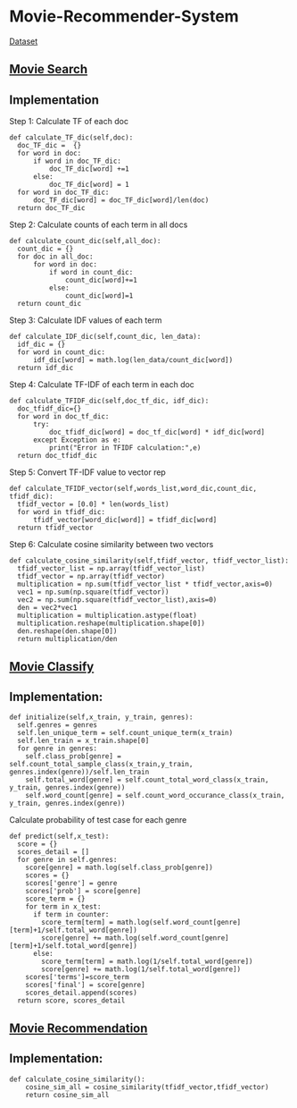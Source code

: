 # Movie-Recommender-System
[Dataset](https://www.kaggle.com/tmdb/tmdb-movie-metadata)

## [Movie Search](https://datamining-282603.ue.r.appspot.com/search)

## Implementation

Step 1: Calculate TF of each doc
```
def calculate_TF_dic(self,doc):
  doc_TF_dic =  {}
  for word in doc:
      if word in doc_TF_dic:
          doc_TF_dic[word] +=1
      else:
          doc_TF_dic[word] = 1
  for word in doc_TF_dic:
      doc_TF_dic[word] = doc_TF_dic[word]/len(doc)
  return doc_TF_dic
```

Step 2: Calculate counts of each term in all docs
```
def calculate_count_dic(self,all_doc):
  count_dic = {}
  for doc in all_doc:
      for word in doc:
          if word in count_dic:
              count_dic[word]+=1
          else:
              count_dic[word]=1
  return count_dic
```

Step 3: Calculate IDF values of each term

```
def calculate_IDF_dic(self,count_dic, len_data):
  idf_dic = {}
  for word in count_dic:
      idf_dic[word] = math.log(len_data/count_dic[word])
  return idf_dic
```

Step 4:  Calculate TF-IDF of each term in each doc
```
def calculate_TFIDF_dic(self,doc_tf_dic, idf_dic):
  doc_tfidf_dic={}
  for word in doc_tf_dic:
      try:
          doc_tfidf_dic[word] = doc_tf_dic[word] * idf_dic[word]
      except Exception as e:
          print("Error in TFIDF calculation:",e)
  return doc_tfidf_dic
```

Step 5: Convert TF-IDF value to vector rep
```
def calculate_TFIDF_vector(self,words_list,word_dic,count_dic, tfidf_dic):
  tfidf_vector = [0.0] * len(words_list)
  for word in tfidf_dic:
      tfidf_vector[word_dic[word]] = tfidf_dic[word]
  return tfidf_vector
```
Step 6: Calculate cosine similarity between two vectors
```
def calculate_cosine_similarity(self,tfidf_vector, tfidf_vector_list):
  tfidf_vector_list = np.array(tfidf_vector_list)
  tfidf_vector = np.array(tfidf_vector)
  multiplication = np.sum(tfidf_vector_list * tfidf_vector,axis=0)
  vec1 = np.sum(np.square(tfidf_vector))
  vec2 = np.sum(np.square(tfidf_vector_list),axis=0)
  den = vec2*vec1
  multiplication = multiplication.astype(float)
  multiplication.reshape(multiplication.shape[0])
  den.reshape(den.shape[0])
  return multiplication/den
```

## [Movie Classify](https://datamining-282603.ue.r.appspot.com/classify)

## Implementation: 
```
def initialize(self,x_train, y_train, genres):
  self.genres = genres
  self.len_unique_term = self.count_unique_term(x_train)
  self.len_train = x_train.shape[0]
  for genre in genres:
    self.class_prob[genre] = self.count_total_sample_class(x_train,y_train, genres.index(genre))/self.len_train
    self.total_word[genre] = self.count_total_word_class(x_train, y_train, genres.index(genre))
    self.word_count[genre] = self.count_word_occurance_class(x_train, y_train, genres.index(genre))
```

Calculate probability of test case for each genre
```
def predict(self,x_test):
  score = {}
  scores_detail = []
  for genre in self.genres:
    score[genre] = math.log(self.class_prob[genre])
    scores = {}
    scores['genre'] = genre
    scores['prob'] = score[genre]
    score_term = {}
    for term in x_test:
      if term in counter:
        score_term[term] = math.log(self.word_count[genre][term]+1/self.total_word[genre])
        score[genre] += math.log(self.word_count[genre][term]+1/self.total_word[genre])
      else:
        score_term[term] = math.log(1/self.total_word[genre])
        score[genre] += math.log(1/self.total_word[genre])
    scores['terms']=score_term
    scores['final'] = score[genre]
    scores_detail.append(scores)
  return score, scores_detail
```

## [Movie Recommendation](https://datamining-282603.ue.r.appspot.com/recommendation)

## Implementation:
```
def calculate_cosine_similarity():
    cosine_sim_all = cosine_similarity(tfidf_vector,tfidf_vector)
    return cosine_sim_all
